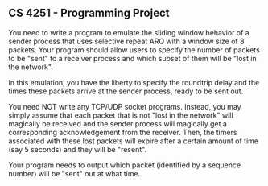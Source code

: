 CS 4251 - Programming Project
-----------------------------
You need to write a program to emulate the sliding window behavior of a sender process that uses selective repeat ARQ with a window size of 8 packets. Your program should allow users to specify the number of packets to be "sent" to a receiver process and which subset of them will be "lost in the network". 

In this emulation, you have the liberty to specify the roundtrip delay and the times these packets arrive at the sender process, ready to be sent out. 

You need NOT write any TCP/UDP socket programs. Instead, you may simply assume that each packet that is not "lost in the network" will magically be received and the sender process will magically get a corresponding acknowledgement from the receiver. Then, the timers associated with these lost packets will expire after a certain amount of time (say 5 seconds) and they will be "resent".

Your program needs to output which packet (identified by a sequence number) will be "sent" out at what time.